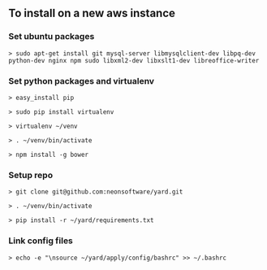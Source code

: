 ## To install on a new aws instance

### Set ubuntu packages

```> sudo apt-get install git mysql-server libmysqlclient-dev libpq-dev python-dev nginx npm sudo libxml2-dev libxslt1-dev libreoffice-writer```

### Set python packages and virtualenv

```> easy_install pip```

```> sudo pip install virtualenv```

```> virtualenv ~/venv```

```> . ~/venv/bin/activate```

```> npm install -g bower```


### Setup repo
```> git clone git@github.com:neonsoftware/yard.git```

```> . ~/venv/bin/activate```

```> pip install -r ~/yard/requirements.txt```

### Link config files

```> echo -e "\nsource ~/yard/apply/config/bashrc" >> ~/.bashrc```
